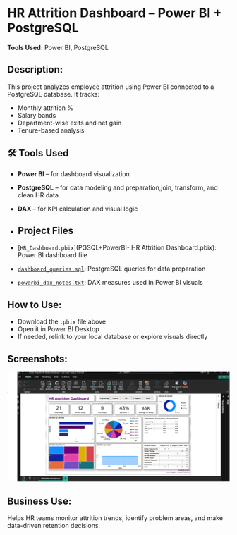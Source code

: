 # HR Attrition Dashboard – Power BI + PostgreSQL

**Tools Used:** Power BI, PostgreSQL

## Description:
This project analyzes employee attrition using Power BI connected to a PostgreSQL database. It tracks:
- Monthly attrition %
- Salary bands
- Department-wise exits and net gain
- Tenure-based analysis

## 🛠 Tools Used
- **Power BI** – for dashboard visualization
- **PostgreSQL** – for data modeling and preparation,join, transform, and clean HR data
- **DAX** – for KPI calculation and visual logic

- ## Project Files
- [`HR_Dashboard.pbix`](PGSQL+PowerBI- HR Attrition Dashboard.pbix): Power BI dashboard file
- [`dashboard_queries.sql`](HR_Attrition_Dashboard_Script.sql): PostgreSQL queries for data preparation
- [`powerbi_dax_notes.txt`](Powebi_DAX_Notes.txt): DAX measures used in Power BI visuals

## How to Use:
- Download the `.pbix` file above
- Open it in Power BI Desktop
- If needed, relink to your local database or explore visuals directly

## Screenshots:
![Dashboard Screenshot](Dashboard_View.png)

## Business Use:
Helps HR teams monitor attrition trends, identify problem areas, and make data-driven retention decisions.
